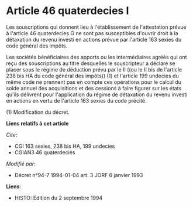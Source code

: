 # Article 46 quaterdecies I

Les souscriptions qui donnent lieu à l'établissement de l'attestation prévue à l'article 46 quaterdecies G ne sont pas
susceptibles d'ouvrir droit à la détaxation du revenu investi en actions prévue par l'article 163 sexies du code général des
impôts.

Les sociétés bénéficiaires des apports ou les intermédiaires agréés qui ont reçu des souscriptions au titre desquelles le
souscripteur a déclaré se placer sous le régime de déduction prévu par le II ((ou le II bis de l'article 238 bis HA du code
général des impôts)) (1) et l'article 199 undecies du même code ne prennent pas en compte ces opérations pour le calcul du
solde annuel des acquisitions et des cessions à faire figurer sur les états qu'ils délivrent pour l'application du régime de
détaxation du revenu investi en actions en vertu de l'article 163 sexies du code précité.

(1) Modification du décret.

**Liens relatifs à cet article**

_Cite_:

  - CGI 163 sexies, 238 bis HA, 199 undecies
  - CGIAN3 46 quaterdecies

_Modifié par_:

  - Décret n°94-7 1994-01-04 art. 3 JORF 6 janvier 1993

**Liens**:

  - HISTO: Edition du 2 septembre 1994
